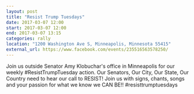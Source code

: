 ```yaml
---
layout: post
title: "Resist Trump Tuesdays"
date: 2017-03-07 12:00
start: 2017-03-07 12:00
end: 2017-03-07 13:15
categories: rally
location: "1200 Washington Ave S, Minneapolis, Minnesota 55415"
external_url: https://www.facebook.com/events/235516563578250/
---
```

Join us outside Senator Amy Klobuchar's office in Minneapolis for our weekly #ResistTrumpTuesday action. Our Senators, Our City, Our State, Our Country need to hear our call to RESIST! Join us with signs, chants, songs and your passion for what we know we CAN BE!! #resisttrumptuesdays
